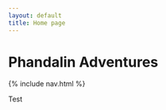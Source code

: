 ```yaml
---
layout: default
title: Home page
---
```

<h1>Phandalin Adventures </h1>
{% include nav.html %}
<p>Test</p>

